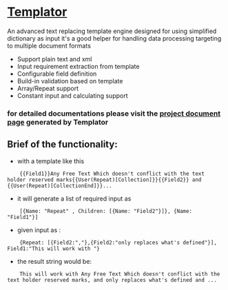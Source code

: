 # [Templator](http://djsxp.github.io/Templator)
An advanced text replacing template engine designed for using simplified dictionary as input
it's a good helper for handling data processing targeting to multiple document formats

- Support plain text and xml
- Input requirement extraction from template 
- Configurable field definition
- Build-in validation based on template
- Array/Repeat support
- Constant input and calculating support

### for detailed documentations please visit the [project document page](http://djsxp.github.io/Templator) generated by Templator
	
## Brief of the functionality:

- with a template like this 
```
	{{Field1}}Any Free Text Which doesn't conflict with the text holder reserved marks{{User(Repeat)[Collection]}}{{Field2}} and {{User(Repeat)[CollectionEnd]}}...
```
* it will generate a list of required input as 
```
	[{Name: "Repeat" , Children: [{Name: "Field2"}]}, {Name: "Field1"}]
```
- given input as : 
```
	{Repeat: [{Field2:","},{Field2:"only replaces what's defined"}], Field1:"This will work with "}
```
* the result string would be:
```
	This will work with Any Free Text Which doesn't conflict with the text holder reserved marks, and only replaces what's defined and ...
```



